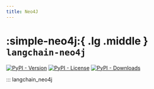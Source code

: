 ```yaml
---
title: Neo4J
---
```


# :simple-neo4j:{ .lg .middle } `langchain-neo4j`

[![PyPI - Version](https://img.shields.io/pypi/v/langchain-neo4j?label=%20)](https://pypi.org/project/langchain-neo4j/#history)
[![PyPI - License](https://img.shields.io/pypi/l/langchain-neo4j)](https://opensource.org/licenses/MIT)
[![PyPI - Downloads](https://img.shields.io/pepy/dt/langchain-neo4j)](https://pypistats.org/packages/langchain-neo4j)

::: langchain_neo4j
